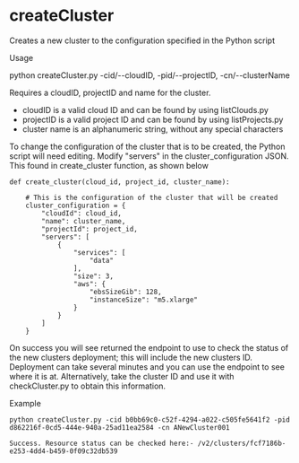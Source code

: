  #  createCluster 
Creates a new cluster to the configuration specified in the Python script

Usage

python createCluster.py -cid/--cloudID, -pid/--projectID, -cn/--clusterName

Requires a cloudID, projectID and name for the cluster.   

- cloudID is a valid cloud ID and can be found by using listClouds.py
- projectID is a valid project ID and can be found by using listProjects.py
- cluster name is an alphanumeric string, without any special characters

To change the configuration of the cluster that is to be created, the Python script will need editing.  Modify "servers" in the cluster_configuration JSON.  This found in create_cluster function, as shown below 

```
def create_cluster(cloud_id, project_id, cluster_name):

    # This is the configuration of the cluster that will be created
    cluster_configuration = {
        "cloudId": cloud_id,
        "name": cluster_name,
        "projectId": project_id,
        "servers": [
            {
                "services": [
                    "data"
                ],
                "size": 3,
                "aws": {
                    "ebsSizeGib": 128,
                    "instanceSize": "m5.xlarge"
                }
            }
        ]
    }
```
On success you will see returned the endpoint to use to check the status of the new clusters deployment; this will include the new clusters ID.  Deployment can take several minutes and you can use the endpoint to see where it is at.  Alternatively, take the cluster ID and use it with checkCluster.py to obtain this information.


Example
```
python createCluster.py -cid b0bb69c0-c52f-4294-a022-c505fe5641f2 -pid d862216f-0cd5-444e-940a-25ad11ea2584 -cn ANewCluster001

Success. Resource status can be checked here:- /v2/clusters/fcf7186b-e253-4dd4-b459-0f09c32db539

```

 

 
 
 
 
